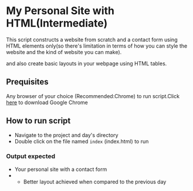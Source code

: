 # My Personal Site with HTML(Intermediate)
This script constructs a website from scratch and a contact form using HTML elements only(so there's limitation in terms of how you can style the website and the kind of website you can make).

and also create basic layouts in your webpage using HTML tables.

## Prequisites
Any browser of your choice (Recommended:Chrome) to run script.Click [here](https://www.google.com/chrome/?brand=GGRF&utm_source=google.com&utm_medium=material-callout&utm_campaign=cws&utm_keyword=GGRF) to download Google Chrome


## How to run script
- Navigate to the project and day's directory
- Double click on the file named `index` (index.html) to run

### Output expected
- Your personal site with a contact form
- - Better layout achieved when compared to the previous day
